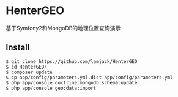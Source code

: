 HenterGEO
=========
基于Symfony2和MongoDB的地理位置查询演示

Install
-------
```
$ git clone https://github.com/lamjack/HenterGEO
$ cd HenterGEO/
$ composer update
$ cp app/config/parameters.yml.dist app/config/parameters.yml
$ php app/console doctrine:mongodb:schema:update
$ php app/console geo:data:import
```
